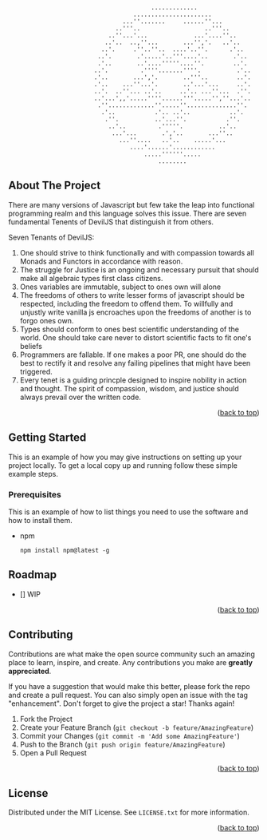 
                                            .............                                           
                                       ......................                                       
                                    ...''.......     ......''...                                    
                                  ..'''..                  ..'''..                                  
                                ..''...'...             ...'....''..                                
                               ..'..  ..,''...       ...'','.   ..'..                               
                              ..'.     .''..''..  ....'..''.      .'..                              
                             ..'.       .'.....'..'''....'..       .'..                            
                             .'..       ..'....'''''....''.        ..'.                             
                            ..'.         .''''.......''''.          .'..                            
                            .'..       ...','.       ..'''..        ..'.                            
                            .'..    ...''...'.       ..'...'...     ..'.                            
                            ..'.  ..''... ..'..     ..'.. ...''...  .''.                            
                            ..'...',,'.....''''......'''.....'',''...'..                            
                             .''.............''.....''..............''.                             
                              .'..           .'.. ..'..           ..'.                              
                               .''.          ..'...''.           .''.                               
                                ..'..         .'''''.          ..'..                                
                                 ...'...       .','..       ...''..                                 
                                   ...''....   ..'..    .....'...                                   
                                      ....'......'............                                      
                                          .....''''''.....                                          
                                              ........             

## About The Project

There are many versions of Javascript but few take the leap into functional programming realm and this language solves this issue.
There are seven fundamental Tenents of DevilJS that distinguish it from others. 

Seven Tenants of DevilJS:
1) One should strive to think functionally and with compassion towards all Monads and Functors in accordance with reason.
1) The struggle for Justice is an ongoing and necessary pursuit that should make all algebraic types first class citizens.
1) Ones variables are immutable, subject to ones own will alone
1) The freedoms of others to write lesser forms of javascript should be respected, including the freedom to offend them. To willfully and unjustly write vanilla js encroaches upon the freedoms of another is to forgo ones own.
1) Types should conform to ones best scientific understanding of the world. One should take care never to distort scientific facts to fit one's beliefs
1) Programmers are fallable. If one makes a poor PR, one should do the best to rectify it and resolve any failing pipelines that might have been triggered.
1) Every tenet is a guiding princple designed to inspire nobility in action and thought. The spirit of compassion, wisdom, and justice should always prevail over the written code.

<p align="right">(<a href="#top">back to top</a>)</p>


## Getting Started
This is an example of how you may give instructions on setting up your project locally.
To get a local copy up and running follow these simple example steps.

### Prerequisites
This is an example of how to list things you need to use the software and how to install them.
* npm
  ```
  npm install npm@latest -g
  ```

## Roadmap

- [] WIP 

<p align="right">(<a href="#top">back to top</a>)</p>


## Contributing

Contributions are what make the open source community such an amazing place to learn, inspire, and create. Any contributions you make are **greatly appreciated**.

If you have a suggestion that would make this better, please fork the repo and create a pull request. You can also simply open an issue with the tag "enhancement".
Don't forget to give the project a star! Thanks again!

1. Fork the Project
2. Create your Feature Branch (`git checkout -b feature/AmazingFeature`)
3. Commit your Changes (`git commit -m 'Add some AmazingFeature'`)
4. Push to the Branch (`git push origin feature/AmazingFeature`)
5. Open a Pull Request

<p align="right">(<a href="#top">back to top</a>)</p>



<!-- LICENSE -->
## License

Distributed under the MIT License. See `LICENSE.txt` for more information.

<p align="right">(<a href="#top">back to top</a>)</p>



